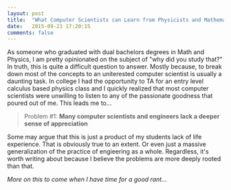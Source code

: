 ```yaml
---
layout: post
title:  "What Computer Scientists can Learn from Physicists and Mathematicians. And Vice Versa"
date:   2015-09-21 17:20:15
comments: false
---
```


As someone who graduated with dual bachelors degrees in Math and Physics, I am pretty opinionated on the subject of "why did you study that?" In truth, this is quite a difficult question to answer. Mostly because, to break down most of the concepts to an uniterested computer scientist is usually a daunting task. In college I had the opportunity to TA for an entry level calculus based physics class and I quickly realized that most computer scientists were unwilling to listen to any of the passionate goodness that poured out of me. This leads me to...

> Problem #1: **Many computer scientists and engineers lack a deeper sense of appreciation**

Some may argue that this is just a product of my students lack of life experience. That is obviously true to an extent. Or even just a massive generalization of the practice of engieering as a whole. Regardless, it's worth writing about because I believe the problems are more deeply rooted than that.


_More on this to come when I have time for a good rant..._